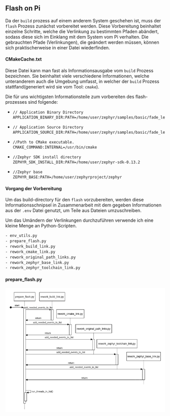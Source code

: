 ## Flash on Pi

Da der `build` prozess auf einem anderem System geschehen ist, muss der `flash` Prozess zunächst vorbereitet werden. Diese Vorbereitung beinhaltet einzelne Schritte, welche die Verlinkung zu bestimmten Pfaden abändert, sodass diese sich im Einklang mit dem System vom Pi verhalten. Die gebrauchten Pfade (Verlinkungen), die geändert werden müssen, können sich praktischerweise in einer Datei wiederfinden.

#### CMakeCache.txt

Diese Datei kann man fast als Informationsausgabe vom `build` Prozess bezeichnen. Sie beinhaltet viele verschiedene Informationen, welche unteranderem auch die Umgebung umfasst, in welcher der `build`  Prozess stattfand(generiert wird sie vom Tool: `cmake`). 

Die für uns wichtigsten Informationsteile zum vorbereiten des flash-prozesses sind folgende:

- ```ceylon
  // Application Binary Directory
  APPLICATION_BINARY_DIR:PATH=/home/user/zephyr/samples/basic/fade_led/build
  ```

- ```ceylon
  // Application Source Directory
  APPLICATION_SOURCE_DIR:PATH=/home/user/zephyr/samples/basic/fade_led
  ```

- ```ceylon
  //Path to CMake executable.
  CMAKE_COMMAND:INTERNAL=/usr/bin/cmake
  ```

- ```ceylon
  //Zephyr SDK install directory
  ZEPHYR_SDK_INSTALL_DIR:PATH=/home/user/zephyr-sdk-0.13.2
  ```

- ```ceylon
  //Zephyr base
  ZEPHYR_BASE:PATH=/home/user/zephyrproject/zephyr
  ```

#### Vorgang der Vorbereitung

Um das build-directory für den `flash` vorzubereiten, werden diese Informationsschnipsel in Zusammenarbeit mit dem gegeben Informationen aus der `.env` Datei genutzt, um Teile aus Dateien umzuschreiben.

Um das Umändern der Verlinkungen durchzuführen verwende ich eine kleine Menge an Python-Scripten.

```bash
- env_utils.py
- prepare_flash.py
- rework_build_link.py
- rework_cmake_link.py
- rework_original_path_links.py
- rework_zephyr_base_link.py
- rework_zephyr_toolchain_link.py
```

#### prepare_flash.py

![prepare_flowchart](preparation_flowchart.png)
